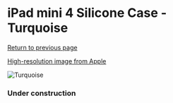 # iPad mini 4 Silicone Case - Turquoise

[Return to previous page](/ipad_mini4)

[High-resolution image from Apple](https://store.storeimages.cdn-apple.com/8756/as-images.apple.com/is/MLD72?wid=4500&hei=4500&fmt=png)

<div style="width: 384px"><img src="/everyphone/MLD72.png" alt="Turquoise"></div>

### Under construction
